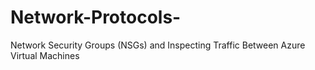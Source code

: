 # Network-Protocols-
Network Security Groups (NSGs) and Inspecting Traffic Between Azure Virtual Machines
